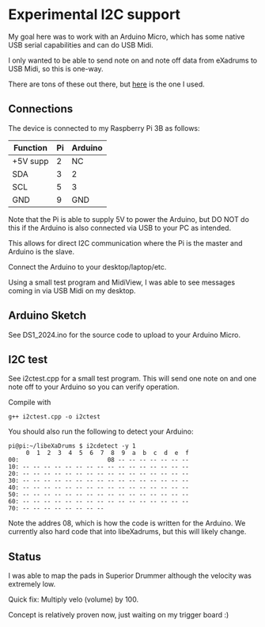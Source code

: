 # Experimental I2C support

My goal here was to work with an Arduino Micro, which has some native USB serial capabilities and can do USB Midi.

I only wanted to be able to send note on and note off data from eXadrums to USB Midi, so this is one-way.

There are tons of these out there, but [here](https://www.amazon.com/dp/B00AFY2S56) is the one I used.

## Connections

The device is connected to my Raspberry Pi 3B as follows:

|Function|Pi|Arduino|
|---|---|---|
|+5V supp|2 |NC|
|SDA|3|2|
|SCL|5|3|
|GND|9|GND|

Note that the Pi is able to supply 5V to power the Arduino, but DO NOT do this if the Arduino is also connected via USB to your PC as intended.

This allows for direct I2C communication where the Pi is the master and Arduino is the slave.

Connect the Arduino to your desktop/laptop/etc.

Using a small test program and MidiView, I was able to see messages coming in via USB Midi on my desktop.

## Arduino Sketch

See DS1_2024.ino for the source code to upload to your Arduino Micro.

## I2C test

See i2ctest.cpp for a small test program.
This will send one note on and one note off to your Arduino so you can verify operation.

Compile with
```
g++ i2ctest.cpp -o i2ctest
```

You should also run the following to detect your Arduino:
```
pi@pi:~/libeXaDrums $ i2cdetect -y 1
     0  1  2  3  4  5  6  7  8  9  a  b  c  d  e  f
00:                         08 -- -- -- -- -- -- --
10: -- -- -- -- -- -- -- -- -- -- -- -- -- -- -- --
20: -- -- -- -- -- -- -- -- -- -- -- -- -- -- -- --
30: -- -- -- -- -- -- -- -- -- -- -- -- -- -- -- --
40: -- -- -- -- -- -- -- -- -- -- -- -- -- -- -- --
50: -- -- -- -- -- -- -- -- -- -- -- -- -- -- -- --
60: -- -- -- -- -- -- -- -- -- -- -- -- -- -- -- --
70: -- -- -- -- -- -- -- --

```

Note the addres 08, which is how the code is written for the Arduino.  We currently also hard code that into libeXadrums, but this will likely change.

## Status

I was able to map the pads in Superior Drummer although the velocity was extremely low.

Quick fix: Multiply velo (volume) by 100.

Concept is relatively proven now, just waiting on my trigger board :)

